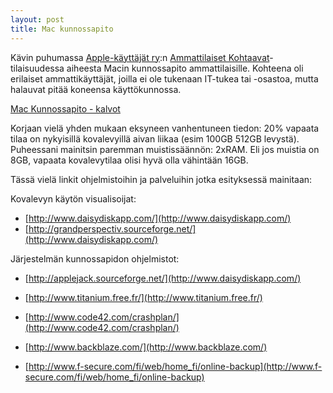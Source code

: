```yaml
---
layout: post
title: Mac kunnossapito
---
```


Kävin puhumassa [Apple-käyttäjät ry](http://www.appleusers.fi/):n [Ammattilaiset Kohtaavat](http://www.appleusers.fi/ammattilaiset/)-tilaisuudessa aiheesta Macin kunnossapito ammattilaisille. Kohteena oli erilaiset ammattikäyttäjät, joilla ei ole tukenaan IT-tukea tai -osastoa, mutta halauvat pitää koneensa käyttökunnossa. 

[Mac Kunnossapito - kalvot](public/mac_kunnossapito.pdf)

Korjaan vielä yhden mukaan eksyneen vanhentuneen tiedon: 20% vapaata tilaa on nykyisillä kovalevyillä aivan liikaa (esim 100GB 512GB levystä). Puheessani mainitsin paremman muistissäännön: 2xRAM. Eli jos muistia on 8GB, vapaata kovalevytilaa olisi hyvä olla vähintään 16GB.

Tässä vielä linkit ohjelmistoihin ja palveluihin jotka esityksessä mainitaan:

Kovalevyn käytön visualisoijat:

- [http://www.daisydiskapp.com/](http://www.daisydiskapp.com/)
- [http://grandperspectiv.sourceforge.net/](http://www.daisydiskapp.com/)

Järjestelmän kunnossapidon ohjelmistot:

- [http://applejack.sourceforge.net/](http://www.daisydiskapp.com/)
- [http://www.titanium.free.fr/](http://www.titanium.free.fr/)

- [http://www.code42.com/crashplan/](http://www.code42.com/crashplan/)
- [http://www.backblaze.com/](http://www.backblaze.com/)
- [http://www.f-secure.com/fi/web/home_fi/online-backup](http://www.f-secure.com/fi/web/home_fi/online-backup)